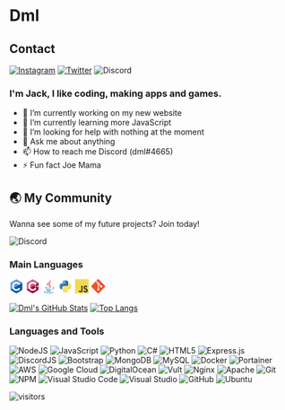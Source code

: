 

<p>
  <h1> Dml</h1>
</p>

## Contact
<a href="https://www.instagram.com/dmlthedev/">![Instagram](https://img.shields.io/badge/dmlthedev-%23E4405F.svg?style=for-the-badge&logo=Instagram&logoColor=white)</a> <a href="https://twitter.com/LinuxUser78">![Twitter](https://img.shields.io/badge/LinuxUser78-%231DA1F2.svg?style=for-the-badge&logo=Twitter&logoColor=white)</a> <a href="https://discord.gg/8RCWy4ESuD">
</a> ![Discord](https://img.shields.io/badge/dml%234665-%237289DA.svg?style=for-the-badge&logo=discord&logoColor=white)</a> 




### I'm Jack, I like coding, making apps and games.
- 🔭 I’m currently working on my new website
- 🌱 I’m currently learning more JavaScript
- 🤔 I’m looking for help with nothing at the moment
- 💬 Ask me about anything
- 📫 How to reach me Discord (dml#4665)
- ⚡ Fun fact Joe Mama

## 🌏 My Community

Wanna see some of my future projects? Join today!

![Discord](https://img.shields.io/badge/-Discord_Server-%237289DA.svg?style=for-the-badge&logo=discord&logoColor=white)


### Main Languages 
[<img alt="C" width="5%" src="https://raw.githubusercontent.com/devicons/devicon/master/icons/c/c-original.svg" />](https://www.google.com/search?&q=C)
[<img alt="C++" width="5%" src="https://raw.githubusercontent.com/devicons/devicon/master/icons/cplusplus/cplusplus-original.svg" />](https://www.google.com/search?&q=C++)
[<img alt="Java" width="5%" src="https://raw.githubusercontent.com/devicons/devicon/master/icons/java/java-original.svg" />](https://www.google.com/search?&q=Java)
[<img alt="Python" width="5%" src="https://raw.githubusercontent.com/devicons/devicon/master/icons/python/python-original.svg" />](https://www.google.com/search?&q=Python)
[<img alt="Javascript" width="5%" src="https://raw.githubusercontent.com/devicons/devicon/master/icons/javascript/javascript-original.svg" />](https://www.google.com/search?&q=Javascript)
[<img alt="Git" width="5%" src="https://raw.githubusercontent.com/devicons/devicon/master/icons/git/git-original.svg" />](https://www.google.com/search?&q=Git)


[![Dml's GitHub Stats](https://github-readme-stats.vercel.app/api?username=DmlTheDev&show_icons=true)](https://github.com/mikyll/DmlTheDev)
[![Top Langs](https://github-readme-stats.vercel.app/api/top-langs/?username=DmlTheDev&layout=compact&langs_count=8)](https://github.com/DmlTheDev/DmlTheDev)  
  

</details>

<!-- OS -->

### Languages and Tools  
![NodeJS](https://img.shields.io/badge/node.js-%2343853D.svg?style=for-the-badge&logo=node.js&logoColor=white) ![JavaScript](https://img.shields.io/badge/javascript-%23323330.svg?style=for-the-badge&logo=javascript&logoColor=%23F7DF1E) ![Python](https://img.shields.io/badge/python-%2314354C.svg?style=for-the-badge&logo=python&logoColor=white) ![C#](https://img.shields.io/badge/c%23-%23239120.svg?style=for-the-badge&logo=c-sharp&logoColor=white) ![HTML5](https://img.shields.io/badge/html5-%23E34F26.svg?style=for-the-badge&logo=html5&logoColor=white) ![Express.js](https://img.shields.io/badge/express.js-%23404d59.svg?style=for-the-badge&logo=express&logoColor=%2361DAFB) ![DiscordJS](https://img.shields.io/badge/discord.js-%232C3454.svg?style=for-the-badge&logo=Discord&logoColor=Blue) ![Bootstrap](https://img.shields.io/badge/bootstrap-%23563D7C.svg?style=for-the-badge&logo=bootstrap&logoColor=white) ![MongoDB](https://img.shields.io/badge/MongoDB-%234ea94b.svg?style=for-the-badge&logo=mongodb&logoColor=white) ![MySQL](https://img.shields.io/badge/mysql-%2300f.svg?style=for-the-badge&logo=mysql&logoColor=white) ![Docker](https://img.shields.io/badge/docker-%230db7ed.svg?style=for-the-badge&logo=docker&logoColor=white) ![Portainer](https://img.shields.io/badge/Portainer-%230072C6.svg?style=for-the-badge&logo=Portainer&logoColor=white) ![AWS](https://img.shields.io/badge/AWS-%23FF9900.svg?style=for-the-badge&logo=amazon-aws&logoColor=white) ![Google Cloud](https://img.shields.io/badge/GoogleCloud-%234285F4.svg?style=for-the-badge&logo=google-cloud&logoColor=white) ![DigitalOcean](https://img.shields.io/badge/DigitalOcean-%230167ff.svg?style=for-the-badge&logo=digitalOcean&logoColor=white) ![Vult](https://img.shields.io/badge/vultr-%23039BE5.svg?style=for-the-badge&logo=vultr) ![Nginx](https://img.shields.io/badge/nginx-%23009639.svg?style=for-the-badge&logo=nginx&logoColor=white) ![Apache](https://img.shields.io/badge/apache-%23D42029.svg?style=for-the-badge&logo=apache&logoColor=white) ![Git](https://img.shields.io/badge/git-%23F05033.svg?style=for-the-badge&logo=git&logoColor=white) ![NPM](https://img.shields.io/badge/NPM-%23000000.svg?style=for-the-badge&logo=npm&logoColor=white) ![Visual Studio Code](https://img.shields.io/badge/VisualStudioCode-0078d7.svg?style=for-the-badge&logo=visual-studio-code&logoColor=white) ![Visual Studio](https://img.shields.io/badge/VisualStudio-5C2D91.svg?style=for-the-badge&logo=visual-studio&logoColor=white) ![GitHub](https://img.shields.io/badge/github-%23121011.svg?style=for-the-badge&logo=github&logoColor=white) ![Ubuntu](https://img.shields.io/badge/Ubuntu-E95420?style=for-the-badge&logo=ubuntu&logoColor=white)
  


<!-- more badges: https://badgen.net/ -->


![visitors](https://visitor-badge.laobi.icu/badge?page_id=DmlTheDev.DmlTheDev)


<!--
**dmlthedev/dmlthedev** is a ✨ _special_ ✨ repository because its `README.md` (this file) appears on your GitHub profile.


